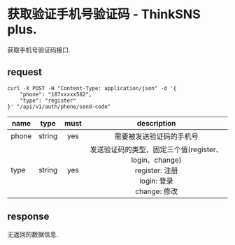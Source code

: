 # 获取验证手机号验证码 - ThinkSNS plus.
获取手机号验证码接口.

## request
```shell
curl -X POST -H "Content-Type: application/json" -d '{
    "phone": "187xxxxx582",
    "type": "register"
}' "/api/v1/auth/phone/send-code"
```
| name     | type     | must     | description |
|----------|:--------:|:--------:|:--------:|
| phone    | string   | yes      | 需要被发送验证码的手机号 |
| type     | string   | yes      | 发送验证码的类型，固定三个值(register、login、change) <br /> register: 注册 <br /> login: 登录 <br /> change: 修改 |

## response
无返回的数据信息.